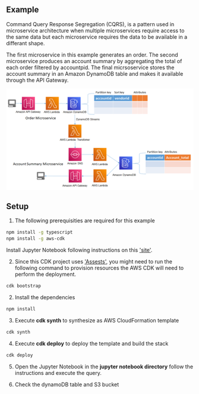 ## Example
Command Query Response Segregation (CQRS), is a pattern used in microservice architecture when multiple microservices require access to the same data but each microservice requires the data to be available in a differant shape. 

The first microservice in this example generates an order. The second microservice produces an account summary by aggregating the total of each order filtered by accountpid. The final micrsoservice stores the account summary in an Amazon DynamoDB table and makes it available through the API Gateway.

![architecture](./images/architecture_1.png "Architecture")

## Setup

1. The following prerequisities are required for this example
  
```bash
npm install -g typescript
npm install -g aws-cdk
```
Install Jupyter Notebook following instructions on this ['site'](https://jupyter.org/install).

2. Since this CDK project uses ['Assests'](https://docs.aws.amazon.com/cdk/latest/guide/assets.html), you might need to run the following command to provision resources the AWS CDK will need to perform the deployment.

```bash 
cdk bootstrap
```

2. Install the dependencies

```bash
npm install
```

3. Execute **cdk synth** to synthesize as AWS CloudFormation template

```bash
cdk synth
```

4. Execute **cdk deploy** to deploy the template and build the stack

```bash
cdk deploy
```

5. Open the Jupyter Notebook in the **jupyter notebook directory** follow the instructions and execute the query.

6. Check the dynamoDB table and S3 bucket